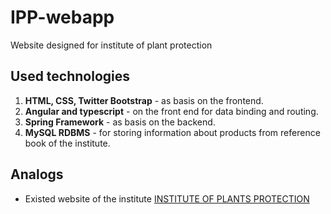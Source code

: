 # IPP-webapp
Website designed for institute of plant protection

## Used technologies
1. **HTML, CSS, Twitter Bootstrap** - as basis on the frontend.
2. **Angular and typescript** - on the front end for data binding and routing.
3. **Spring Framework** - as basis on the backend.
4. **MySQL RDBMS** - for storing information about products from reference book of the institute.

## Analogs
- Existed website of the institute [INSTITUTE OF PLANTS PROTECTION](http://izr.by/)
